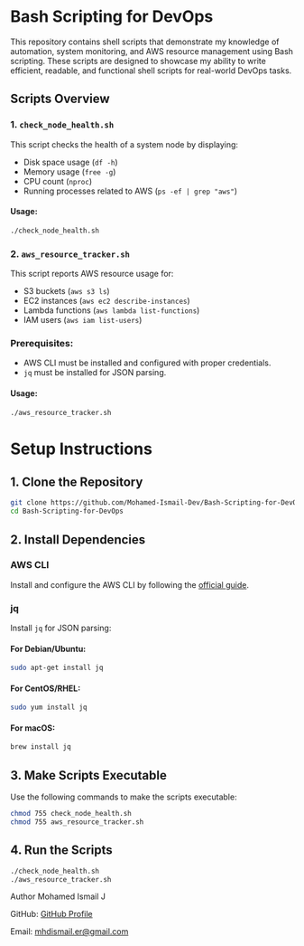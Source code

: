 # Bash Scripting for DevOps

This repository contains shell scripts that demonstrate my knowledge of automation, system monitoring, and AWS resource management using Bash scripting. These scripts are designed to showcase my ability to write efficient, readable, and functional shell scripts for real-world DevOps tasks.

## Scripts Overview

### 1. **`check_node_health.sh`**
This script checks the health of a system node by displaying:
- Disk space usage (`df -h`)
- Memory usage (`free -g`)
- CPU count (`nproc`)
- Running processes related to AWS (`ps -ef | grep "aws"`)

#### Usage:
```bash
./check_node_health.sh
```

### 2. **`aws_resource_tracker.sh`**
This script reports AWS resource usage for:
- S3 buckets (`aws s3 ls`)
- EC2 instances (`aws ec2 describe-instances`)
- Lambda functions (`aws lambda list-functions`)
- IAM users (`aws iam list-users`)

### Prerequisites:
- AWS CLI must be installed and configured with proper credentials.
- `jq` must be installed for JSON parsing.
  
#### Usage:
```bash
./aws_resource_tracker.sh
```

# Setup Instructions

## 1. Clone the Repository
```bash
git clone https://github.com/Mohamed-Ismail-Dev/Bash-Scripting-for-DevOps.git
cd Bash-Scripting-for-DevOps
```

## 2. Install Dependencies

### AWS CLI
Install and configure the AWS CLI by following the [official guide](https://aws.amazon.com/cli/).

### jq
Install `jq` for JSON parsing:

#### For Debian/Ubuntu:
```bash
sudo apt-get install jq
```

#### For CentOS/RHEL:
```bash
sudo yum install jq
```

#### For macOS:
```bash
brew install jq
```

## 3. Make Scripts Executable  
Use the following commands to make the scripts executable:

```bash
chmod 755 check_node_health.sh
chmod 755 aws_resource_tracker.sh
```
## 4. Run the Scripts
```bash
./check_node_health.sh
./aws_resource_tracker.sh
```

Author
Mohamed Ismail J

GitHub: [GitHub Profile](https://github.com/Mohamed-Ismail-Dev)

Email: mhdismail.er@gmail.com




